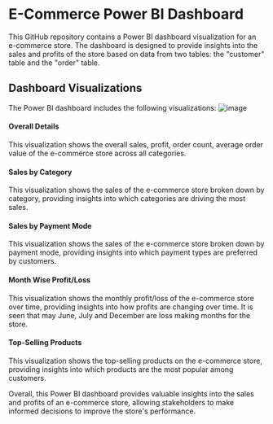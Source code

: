 # E-Commerce Power BI Dashboard
This GitHub repository contains a Power BI dashboard visualization for an e-commerce store. The dashboard is designed to provide insights into the sales and profits of the store based on data from two tables: the "customer" table and the "order" table.
## Dashboard Visualizations
The Power BI dashboard includes the following visualizations:
![image](https://user-images.githubusercontent.com/100426029/235256272-65aceebe-01d9-41c9-ab13-69fc306f6347.png)

#### Overall Details
This visualization shows the overall sales, profit, order count, average order value of the e-commerce store across all categories.

#### Sales by Category
This visualization shows the sales of the e-commerce store broken down by category, providing insights into which categories are driving the most sales.

#### Sales by Payment Mode
This visualization shows the sales of the e-commerce store broken down by payment mode, providing insights into which payment types are preferred by customers.

#### Month Wise Profit/Loss
This visualization shows the monthly profit/loss of the e-commerce store over time, providing insights into how profits are changing over time. It is seen that may June, July and December are loss making months for the store.

#### Top-Selling Products
This visualization shows the top-selling products on the e-commerce store, providing insights into which products are the most popular among customers.

Overall, this Power BI dashboard provides valuable insights into the sales and profits of an e-commerce store, allowing stakeholders to make informed decisions to improve the store's performance.
